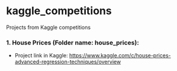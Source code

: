 # kaggle_competitions
Projects from Kaggle competitions

### 1. House Prices (Folder name: house_prices): 
  - Project link in Kaggle: https://www.kaggle.com/c/house-prices-advanced-regression-techniques/overview



